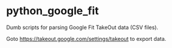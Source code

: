 # python_google_fit

Dumb scripts for parsing Google Fit TakeOut data (CSV files).

Goto https://takeout.google.com/settings/takeout to export data.
